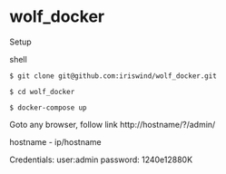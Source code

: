 # wolf_docker

Setup

shell

    $ git clone git@github.com:iriswind/wolf_docker.git

    $ cd wolf_docker

    $ docker-compose up

Goto any browser, follow link http://hostname/?/admin/

hostname - ip/hostname

Credentials:
user:admin
password: 1240e12880K 